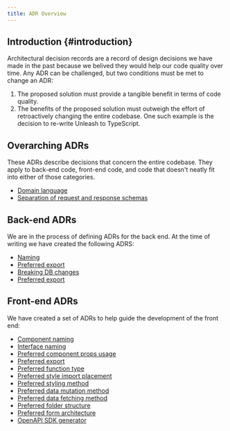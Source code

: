 ```yaml
---
title: ADR Overview
---
```


## Introduction {#introduction}

Architectural decision records are a record of design decisions we have made in the past because we belived they would help our code quality over time. Any ADR can be challenged, but two conditions must be met to change an ADR: 
1. The proposed solution must provide a tangible benefit in terms of code quality.
2. The benefits of the proposed solution must outweigh the effort of retroactively changing the entire codebase. 
One such example is the decision to re-write Unleash to TypeScript.

## Overarching ADRs

These ADRs describe decisions that concern the entire codebase. They apply to back-end code, front-end code, and code that doesn't neatly fit into either of those categories.

* [Domain language](./overarching/domain-language.md)
* [Separation of request and response schemas](./overarching/separation-request-response-schemas.md)

## Back-end ADRs

We are in the process of defining ADRs for the back end. At the time of writing we have created the following ADRS:

* [Naming](./back-end/naming.md)
* [Preferred export](./back-end/preferred-export.md)
* [Breaking DB changes](./back-end/breaking-db-changes.md)
* [Preferred export](./back-end/POST-PUT-api-payload.md)

## Front-end ADRs

We have created a set of ADRs to help guide the development of the front end:

* [Component naming](./front-end/component-naming.md)
* [Interface naming](./front-end/interface-naming.md)
* [Preferred component props usage](./front-end/preferred-component-props-usage.md)
* [Preferred export](./front-end/preferred-export.md)
* [Preferred function type](./front-end/preferred-function-type.md)
* [Preferred style import placement](./front-end/preferred-styles-import-placement.md)
* [Preferred styling method](./front-end/preferred-styling-method.md)
* [Preferred data mutation method](./front-end/preferred-data-mutation-method.md)
* [Preferred data fetching method](./front-end/preferred-data-fetching-method.md)
* [Preferred folder structure](./front-end/preferred-folder-structure.md)
* [Preferred form architecture](./front-end/preferred-form-architecture.md)
* [OpenAPI SDK generator](./front-end/sdk-generator.md)
